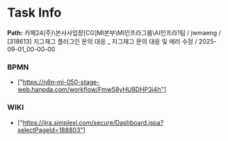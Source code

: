 # Task Info

**Path:** 카페24(주)\본사사업장\[CG]MI본부\MI인프라그룹\AI인프라1팀 / jwmaeng / [318613] 지그재그 플러그인 문의 대응 _ 지그재그 문의 대응 및 에러 수정 / 2025-09-01_00-00-00

### BPMN
- ["https://n8n-mi-050-stage-web.hanpda.com/workflow/Fmw58yHU8DHP3i4h"]

### WIKI
- ["https://jira.simplexi.com/secure/Dashboard.jspa?selectPageId=188803"]

